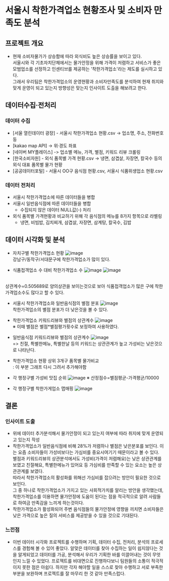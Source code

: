 # 서울시 착한가격업소 현황조사 및 소비자 만족도 분석

## 프로젝트 개요
+ 현재 소비자물가가 상승함에 따라 외식비도 높은 상승률을 보이고 있다. <br>
서울시와 각 기초자치단체에서는 물가안정을 위해 가격이 저렴하고 서비스가 좋은 모범업소를 선정하고 인센티브를 제공하는 '착한가격업소'라는 제도를 실시하고 있다.<br>
그래서 우리팀은 착한가격업소의 운영현황과 소비자만족도를 분석하여 현재 취지와 맞게 운영이 되고 있는지 방향성은 맞는지 인사이트 도출을 해보려고 한다.

## 데이터수집·전처리
### 데이터 수집
+ [서울 열린데이터 광장] - 서울시 착한가격업소 현황.csv -> 업소명, 주소, 전화번호 둥
+ [kakao map API] -> 위·경도 좌표
+ [네이버 MY플레이스] -> 업소별 메뉴, 가격, 별점, 키워드 리뷰 크롤링
+ [한국소비자원] - 외식 품목별 가격 현황.csv -> 냉면, 삼겹살, 자장면, 칼국수 등의 외식 대표 품목별 물가 현황
+ [공공데이터포털] - 서울시 OO구 음식점 현황.csv, 서울시 식품위생업소 현황.csv

### 데이터 전처리
+ 서울시 착한가격업소에 따른 데이터들을 병합
+ 서울시 일반음식점에 따른 데이터들을 병합
  + 수집되지 않은 데이터 NULL값(-) 처리
+ 외식 품목별 가격현황과 비교하기 위해 각 음식점의 메뉴를 8가지 항목으로 라벨링
  + 냉면, 비빔밥, 김치찌개, 삼겹살, 자장면, 삼계탕, 칼국수, 김밥

## 데이터 시각화 및 분석
+ 자치구별 착한가격업소 현황
![image](https://user-images.githubusercontent.com/72624263/186717510-9c9235cb-0c04-4a78-8b34-dcf3d7c1e4ce.png)
<br>강남구/동작구/서대문구에 착한가격업소가 많이 있다.

+ 식품접객업소 수 대비 착한가격업소 수
![image](https://user-images.githubusercontent.com/72624263/186717695-f278fb1d-192e-4150-b5c8-d801b0fb7722.png)
![image](https://user-images.githubusercontent.com/72624263/186717679-c8b319fe-019b-48c0-966d-77d71039727b.png)
<br>
상관계수=0.505689로 양의상관을 보이는것으로 보아 식품접객업소가 많은 구에 착한가격업소수도 많다고 할 수 있다.

+ 서울시 착한가격업소와 일반음식점의 별점 분포
![image](https://user-images.githubusercontent.com/72624263/186718479-37d28834-c7d1-4a23-ba10-f5eb7309b963.png)
<br>착한가격업소의 별점 분포가 더 낮은것을 볼 수 있다.

+ 착한가격업소 키워드리뷰와 별점의 상관계수
![image](https://user-images.githubusercontent.com/72624263/186718813-9907d9d5-4296-4cee-ab82-17b11f3f1773.png)
<br>※ 이때 별점은 별점*별점평가횟수로 보정하여 사용하였다.

+ 일반음식점 키워드리뷰와 별점의 상관계수
![image](https://user-images.githubusercontent.com/72624263/186719127-7e062965-84bc-4899-8875-d0533fe28505.png)
<br>=> 친절, 특별한메뉴, 특별한날 등의 키워드는 상관관계가 높고 가성비는 낮은것으로 나타난다.

+ 착한가격업소 현황 상위 3개구 품목별 물가비교<br>
: 이 부분 그래프 다시 그려서 추가해야함

+ 각 행정구별 가성비 맛집 순위
![image](https://user-images.githubusercontent.com/72624263/186719424-5911a6e6-e0ca-48b0-a504-bf31afa14abc.png)
※ 산정점수=별점평균-가격평균/10000

+ 각 행정구별 착한가게업소 맵매핑
![image](https://user-images.githubusercontent.com/72624263/186719775-6b3cf5f3-0110-4b29-9936-34045ed48b71.png)

## 결론
### 인사이트 도출
+ 위에 데이터 추가분석해서 물가안정이 되고 있는지 여부에 따라 취지에 맞게 운영되고 있는지 작성
+ 착한가격업소가 일반음식점에 비해 28%가 저렴하나 별점은 낮은분포를 보인다. 이는 요즘 소비자들이 가성비보다는 가심비를 중요시여기기 때문이라고 볼 수 있다. 별점과 키워드리뷰의 상관분석에서도 가성비(가격이 저렴해요)는 낮은 상관관계를 보였고  친절해요, 특별한메뉴가 있어요 등 가심비를 만족할 수 있는 요소는 높은 상관관계를 보였다. <br>
따라서 착한가격업소의 활성화를 위해선 가심비를 잡으려는 방안이 필요한 것으로 보인다. <br>
그 중 하나로 착한가격업소가 가지고 있는 사회적가치를 알리는 방안을 생각했는데, 착한가격업소를 이용하면 물가안정에 도움이 된다는 점을 적극적으로 알려 사람들로 하여금 만족감을 느끼게 하는것이다.<br>
+ 착한가격업소가 활성화되어 주변 음식점들의 물가안정에 영향을 끼치면 소비자들은 낮은 가격으로 높은 질의 서비스를 제공받을 수 있을 것으로 기대된다.

### 느낀점
+ 이번 데이터 시각화 프로젝트를 수행하며 기획, 데이터 수집, 전처리, 분석의 프로세스를 경험해 볼 수 있어 좋았다. 알맞은 데이터를 찾아 수집하는 일이 쉽지않다는 것을 알게되었고 데이터를 가공, 분석해서 우리가 기획한 바를 이끌어내는 것이 무엇인지 느낄 수 있었다.
프로젝트를 비대면으로 진행하다보니 팀원들의 소통이 적극적이지 못한 점은 아쉽다.
하지만 각자 해야할 일을 스스로 찾아 수행하고 서로 부족한 부분을 보완하며 프로젝트를 잘 마무리 한 것 같아 만족스럽다.

